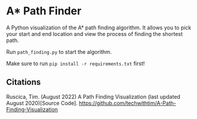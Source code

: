 # A* Path Finder

A Python visualization of the A* path finding algorithm. It allows you to pick your start and end location and view the process of finding the shortest path.

Run ```path_finding.py``` to start the algorithm.

Make sure to run ```pip install -r requirements.txt``` first!

## Citations
Ruscica, Tim. (August 2022) A Path Finding Visualization (last updated August 2020)[Source Code]. https://github.com/techwithtim/A-Path-Finding-Visualization
